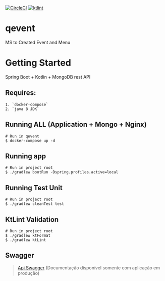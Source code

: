 [![CircleCI](https://circleci.com/gh/WagnerCarvalho/qevent.svg?style=svg&circle-token=b25a2e24c7c0cf622487450fd4248b1574417c81)](https://circleci.com/gh/WagnerCarvalho/qevent)
[![ktlint](https://img.shields.io/badge/code%20style-%E2%9D%A4-FF4081.svg)](https://ktlint.github.io/)

# qevent
MS to Created Event and Menu

# Getting Started

Spring Boot + Kotlin + MongoDB rest API

## Requires:
```
1. `docker-compose`
2. `java 8 JDK` 
```

## Running ALL (Application + Mongo + Nginx)
```
# Run in qevent
$ docker-compose up -d
```

## Running app
```
# Run in project root
$ ./gradlew bootRun -Dspring.profiles.active=local
```

## Running Test Unit
```
# Run in project root
$ ./gradlew cleanTest test
```

## KtLint Validation
```
# Run in project root
$ ./gradlew ktFormat
$ ./gradlew ktLint
```

## Swagger
> [Api Swagger](http://18.230.153.28:8000/qevent/swagger-ui.html) (Documentação disponível somente com aplicação em produção)

